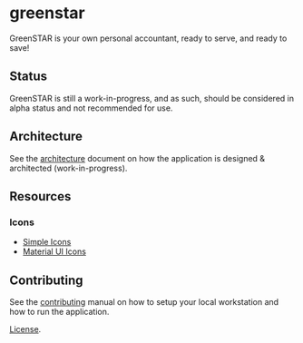 # greenstar

GreenSTAR is your own personal accountant, ready to serve, and ready to save!

## Status

GreenSTAR is still a work-in-progress, and as such, should be considered in alpha status and not recommended for use.

## Architecture

See the [architecture](ARCHITECTURE.md) document on how the application is designed & architected (work-in-progress).

## Resources

### Icons

* [Simple Icons](https://simpleicons.org/)
* [Material UI Icons](https://mui.com/material-ui/material-icons/)

## Contributing

See the [contributing](CONTRIBUTING.md) manual on how to setup your local workstation and how to run the application.

[License](LICENSE).
